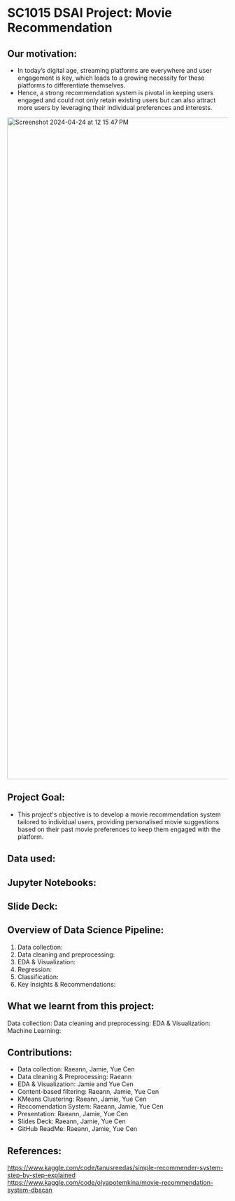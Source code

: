# SC1015 DSAI Project: Movie Recommendation
## Our motivation:
- In today’s digital age, streaming platforms are everywhere and user engagement is key, which leads to a growing necessity for these platforms to differentiate themselves.
- Hence, a strong recommendation system is pivotal in keeping users engaged and could not only retain existing users but can also attract more users by leveraging their individual preferences and interests.
<img width="1512" alt="Screenshot 2024-04-24 at 12 15 47 PM" src="https://github.com/jamietannn/SC1015/assets/148201131/c90efed9-045b-4afb-b989-396f06dd19d1">


## Project Goal:
- This project's objective is to develop a movie recommendation system tailored to individual users, providing personalised movie suggestions based on their past movie preferences to keep them engaged with the platform.

## Data used:


## Jupyter Notebooks:


## Slide Deck:


## Overview of Data Science Pipeline:
1. Data collection:
2. Data cleaning and preprocessing:
3. EDA & Visualization:
4. Regression:
5. Classification:
6. Key Insights & Recommendations:

## What we learnt from this project:
Data collection:
Data cleaning and preprocessing:
EDA & Visualization:
Machine Learning:

## Contributions:
- Data collection: Raeann, Jamie, Yue Cen
- Data cleaning & Preprocessing: Raeann
- EDA & Visualization: Jamie and Yue Cen
- Content-based filtering: Raeann, Jamie, Yue Cen
- KMeans Clustering: Raeann, Jamie, Yue Cen
- Reccomendation System: Raeann, Jamie, Yue Cen
- Presentation: Raeann, Jamie, Yue Cen
- Slides Deck: Raeann, Jamie, Yue Cen
- GitHub ReadMe: Raeann, Jamie, Yue Cen

## References:
https://www.kaggle.com/code/tanusreedas/simple-recommender-system-step-by-step-explained
https://www.kaggle.com/code/olyapotemkina/movie-recommendation-system-dbscan
